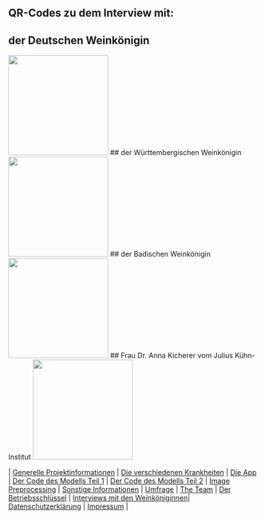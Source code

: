 ## QR-Codes zu dem Interview mit:

## der Deutschen Weinkönigin
<img src="https://matheli.github.io/Vine-leaf-diseases-and-AI/deutsche.jpeg" width="200" height="200">
## der Württembergischen Weinkönigin
<img src="https://matheli.github.io/Vine-leaf-diseases-and-AI/Württembergische.jpeg" width="200" height="200">
## der Badischen Weinkönigin
<img src="https://matheli.github.io/Vine-leaf-diseases-and-AI/Badische.jpeg" width="200" height="200">
## Frau Dr. Anna Kicherer vom Julius Kühn-Institut
<img src="https://matheli.github.io/Vine-leaf-diseases-and-AI/JKI.jpeg" width="200" height="200">

| [Generelle Projektinformationen](https://matheli.github.io/VineLeafDiseaseAndAI/) | [Die verschiedenen Krankheiten](https://matheli.github.io/VineLeafDiseaseAndAI/Different-diseases) | [Die App](https://matheli.github.io/VineLeafDiseaseAndAI/App) | [Der Code des Modells Teil 1](https://matheli.github.io/VineLeafDiseaseAndAI/Code) | [Der Code des Modells Teil 2](https://matheli.github.io/VineLeafDiseaseAndAI/Code2) | [Image Preprocessing](https://matheli.github.io/VineLeafDiseaseAndAI/ImagePreprocessing) | [Sonstige Informationen](https://matheli.github.io/VineLeafDiseaseAndAI/Sonstiges) | [Umfrage](https://matheli.github.io/VineLeafDiseaseAndAI/Survey) | [The Team](https://matheli.github.io/VineLeafDiseaseAndAI/Team) | [Der Betriebsschlüssel](https://matheli.github.io/VineLeafDiseaseAndAI/Betriebsschl%C3%BCssel) | [Interviews mit den Weinköniginnen](https://matheli.github.io/VineLeafDiseaseAndAI/Interviews)| [Datenschutzerklärung](https://matheli.github.io/VineLeafDiseaseAndAI/Datenschutzerklärung) | [Impressum](https://matheli.github.io/VineLeafDiseaseAndAI/Impressum) |


